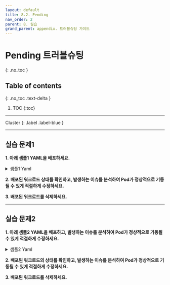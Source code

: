 ```yaml
---
layout: default
title: 8.2. Pending
nav_order: 2
parent: 8. 실습
grand_parent: appendix. 트러블슈팅 가이드
---
```


# Pending 트러블슈팅
{: .no_toc }

## Table of contents
{: .no_toc .text-delta }

1. TOC
{:toc}

---

<div class="code-example" markdown="1">
Cluster
{: .label .label-blue }
</div>

---

## 실습 문제1

**1. 아래 샘플1 YAML을 배포하세요.**

<details>
<summary>샘플1 Yaml</summary>
  
{% highlight yaml %}
---
apiVersion: apps/v1
kind: Deployment
metadata:
  name: practice-trb-2-1
  labels:
    app: practice-trb-2-1
spec:
  replicas: 1
  selector:
    matchLabels:
      app: practice-trb-2-1
  template:
    metadata:
      labels:
        app: practice-trb-2-1
    spec:
      nodeSelector:
        accordion-role: "test"
      containers:
      - name: nginx
        image: nginx:latest

---
apiVersion: v1
kind: Service
metadata:
   name: practice-trb-2-1
spec:
  selector:
    app: practice-trb-2-1
  ports:
  - port: 80
    protocol: TCP
    targetPort: 80
  type: ClusterIP
{% endhighlight %}
   
</details>


**2. 배포된 워크로드 상태를 확인하고, 발생하는 이슈를 분석하여 Pod가 정상적으로 기동될 수 있게 적절하게 수정하세요.**


**3. 배포된 워크로드를 삭제하세요.**


---

## 실습 문제2

**1. 아래 샘플2 YAML을 배포하고, 발생하는 이슈를 분석하여 Pod가 정상적으로 기동될 수 있게 적절하게 수정하세요.**

<details>
<summary>샘플2 Yaml</summary>
  
{% highlight yaml %}
---
kind: Deployment
apiVersion: apps/v1
metadata:
  name: practice-trb-2-2
  labels:
    app: practice-trb-2-2
spec:
  replicas: 1
  selector:
    matchLabels:
      app: practice-trb-2-2
  template:
    metadata:
      labels:
        app: practice-trb-2-2
    spec:
      volumes:
        - name: timezone
          hostPath:
            path: /etc/localtime
            type: ''
        - name: pending-vol
          persistentVolumeClaim:
            claimName: pending-vol
      containers:
        - name: apache
          image: docker.io/library/httpd:2.4
          resources: {}
          volumeMounts:
            - name: timezone
              readOnly: true
              mountPath: /etc/localtime
            - name: pending-vol
              mountPath: /usr/local/apache2/htdocs

---
apiVersion: v1
kind: Service
metadata:
   name: practice-trb-2-2
spec:
  selector:
    app: practice-trb-2-2
  ports:
  - port: 80
    protocol: TCP
    targetPort: 80
  type: ClusterIP
{% endhighlight %}
   
</details>


**2. 배포된 워크로드의 상태를 확인하고, 발생하는 이슈를 분석하여 Pod가 정상적으로 기동될 수 있게 적절하게 수정하세요.**


**3. 배포된 워크로드를 삭제하세요.**